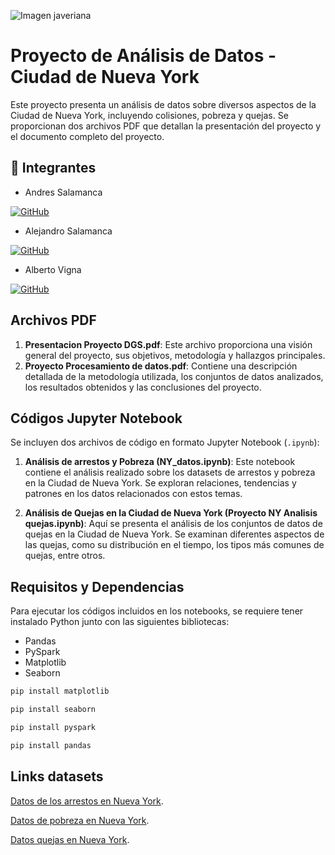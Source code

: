 ![Imagen javeriana](https://upload.wikimedia.org/wikipedia/commons/thumb/6/6c/Javeriana.svg/600px-Javeriana.svg.png)

# Proyecto de Análisis de Datos - Ciudad de Nueva York

Este proyecto presenta un análisis de datos sobre diversos aspectos de la Ciudad de Nueva York, incluyendo colisiones, pobreza y quejas. Se proporcionan dos archivos PDF que detallan la presentación del proyecto y el documento completo del proyecto.

## 🔗 Integrantes
- Andres Salamanca
  
[![GitHub](https://img.shields.io/badge/my_portfolio-000?style=for-the-badge&logo=ko-fi&logoColor=white)](https://github.com/Andres-Salamanca)

- Alejandro Salamanca
  
[![GitHub](https://img.shields.io/badge/my_portfolio-000?style=for-the-badge&logo=ko-fi&logoColor=white)](https://github.com/ALEYI17)

- Alberto Vigna
  
[![GitHub](https://img.shields.io/badge/my_portfolio-000?style=for-the-badge&logo=ko-fi&logoColor=white)](https://github.com/Betico1928)



## Archivos PDF

1. **Presentacion Proyecto DGS.pdf**: Este archivo proporciona una visión general del proyecto, sus objetivos, metodología y hallazgos principales.
2. **Proyecto Procesamiento de datos.pdf**: Contiene una descripción detallada de la metodología utilizada, los conjuntos de datos analizados, los resultados obtenidos y las conclusiones del proyecto.

## Códigos Jupyter Notebook

Se incluyen dos archivos de código en formato Jupyter Notebook (`.ipynb`):

1. **Análisis de arrestos y Pobreza (NY_datos.ipynb)**: Este notebook contiene el análisis realizado sobre los datasets de arrestos y pobreza en la Ciudad de Nueva York. Se exploran relaciones, tendencias y patrones en los datos relacionados con estos temas.

2. **Análisis de Quejas en la Ciudad de Nueva York (Proyecto NY Analisis quejas.ipynb)**: Aquí se presenta el análisis de los conjuntos de datos de quejas en la Ciudad de Nueva York. Se examinan diferentes aspectos de las quejas, como su distribución en el tiempo, los tipos más comunes de quejas, entre otros.

## Requisitos y Dependencias

Para ejecutar los códigos incluidos en los notebooks, se requiere tener instalado Python junto con las siguientes bibliotecas:

- Pandas
- PySpark
- Matplotlib
- Seaborn

```bash
pip install matplotlib
```

```bash
pip install seaborn
```
```bash
pip install pyspark
```

```bash
pip install pandas
```


## Links datasets
[Datos de los arrestos en Nueva York](https://data.cityofnewyork.us/Public-Safety/NYPD-Arrest-Data-Year-to-Date-/uip8-fykc/about_data).

[Datos de pobreza en Nueva York](https://data.cityofnewyork.us/City-Government/NYCgov-Poverty-Measure-Data-2018-/cts7-vksw/about_data).

[Datos quejas en Nueva York](https://data.cityofnewyork.us/Public-Safety/NYPD-Complaint-Data-Current-Year-To-Date-/5uac-w243/about_data).
